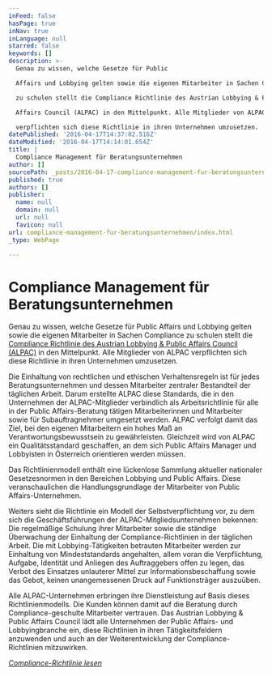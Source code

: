 ```yaml
---
inFeed: false
hasPage: true
inNav: true
inLanguage: null
starred: false
keywords: []
description: >-
  Genau zu wissen, welche Gesetze für Public

  Affairs und Lobbying gelten sowie die eigenen Mitarbeiter in Sachen Compliance

  zu schulen stellt die Compliance Richtlinie des Austrian Lobbying & Public

  Affairs Council (ALPAC) in den Mittelpunkt. Alle Mitglieder von ALPAC

  verpflichten sich diese Richtlinie in ihren Unternehmen umzusetzen.
datePublished: '2016-04-17T14:37:02.516Z'
dateModified: '2016-04-17T14:14:01.654Z'
title: |
  Compliance Management für Beratungsunternehmen
author: []
sourcePath: _posts/2016-04-17-compliance-management-fur-beratungsunternehmen.md
published: true
authors: []
publisher:
  name: null
  domain: null
  url: null
  favicon: null
url: compliance-management-fur-beratungsunternehmen/index.html
_type: WebPage

---
```

# Compliance Management für Beratungsunternehmen

Genau zu wissen, welche Gesetze für Public
Affairs und Lobbying gelten sowie die eigenen Mitarbeiter in Sachen Compliance
zu schulen stellt die [Compliance Richtlinie des Austrian Lobbying & Public
Affairs Council (ALPAC)][0] in den Mittelpunkt. Alle Mitglieder von ALPAC
verpflichten sich diese Richtlinie in ihren Unternehmen umzusetzen.

Die Einhaltung von rechtlichen und
ethischen Verhaltensregeln ist für jedes Beratungsunternehmen und dessen
Mitarbeiter zentraler Bestandteil der täglichen Arbeit. Darum erstellte ALPAC
diese Standards, die in den Unternehmen der ALPAC-Mitglieder verbindlich als Arbeitsrichtlinie für alle in der
Public Affairs-Beratung tätigen Mitarbeiterinnen und Mitarbeiter sowie für Subauftragnehmer umgesetzt werden.
ALPAC verfolgt damit das Ziel, bei den eigenen Mitarbeitern ein hohes Maß an
Verantwortungsbewusstsein zu gewährleisten. Gleichzeit wird von ALPAC ein
Qualitätsstandard geschaffen, an dem sich Public Affairs Manager und Lobbyisten
in Österreich orientieren werden müssen.

Das Richtlinienmodell enthält eine
lückenlose Sammlung aktueller nationaler Gesetzesnormen in den Bereichen
Lobbying und Public Affairs. Diese veranschaulichen die Handlungsgrundlage der
Mitarbeiter von Public Affairs-Unternehmen.

Weiters sieht die Richtlinie ein Modell der
Selbstverpflichtung vor, zu dem sich die Geschäftsführungen der
ALPAC-Mitgliedsunternehmen bekennen: Die regelmäßige Schulung ihrer Mitarbeiter sowie die ständige Überwachung
der Einhaltung der Compliance-Richtlinien in der täglichen Arbeit. Die mit
Lobbying-Tätigkeiten betrauten Mitarbeiter werden zur Einhaltung von
Mindeststandards angehalten, allem voran die Verpflichtung, Aufgabe, Identität
und Anliegen des Auftraggebers offen zu legen, das Verbot des Einsatzes
unlauterer Mittel zur Informationsbeschaffung sowie das Gebot, keinen
unangemessenen Druck auf Funktionsträger auszuüben.

Alle ALPAC-Unternehmen erbringen ihre
Dienstleistung auf Basis dieses Richtlinienmodells. Die Kunden können damit auf
die Beratung durch Compliance-geschulte Mitarbeiter vertrauen. Das Austrian
Lobbying & Public Affairs Council lädt alle Unternehmen der Public Affairs-
und Lobbyingbranche ein, diese Richtlinien in ihren Tätigkeitsfeldern
anzuwenden und auch an der Weiterentwicklung der Compliance-Richtlinien mitzuwirken.

[_Compliance-Richtlinie lesen_][0]

[0]: http://www.alpac.at/Freigegebene%20Dokumente/CRL_ALPAC_20140717.pdf